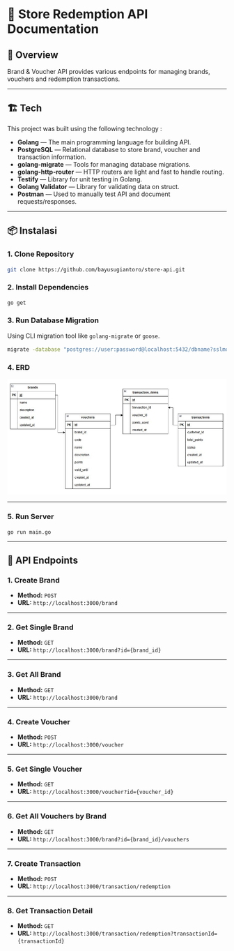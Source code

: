 # 📘 Store Redemption API Documentation

## 🚀 Overview

Brand & Voucher API provides various endpoints for managing brands, vouchers and redemption transactions.

---

## 🏗️ Tech

This project was built using the following technology :

- **Golang** — The main programming language for building API.
- **PostgreSQL** — Relational database to store brand, voucher and transaction information.
- **golang-migrate** — Tools for managing database migrations.
- **golang-http-router** — HTTP routers are light and fast to handle routing.
- **Testify** — Library for unit testing in Golang.
- **Golang Validator** — Library for validating data on struct.
- **Postman** — Used to manually test API and document requests/responses.

---

## 📦 Instalasi

### 1. Clone Repository

```bash
git clone https://github.com/bayusugiantoro/store-api.git
```

### 2. Install Dependencies

```bash
go get
```

### 3. Run Database Migration

Using CLI migration tool like `golang-migrate` or `goose`.

```bash
migrate -database "postgres://user:password@localhost:5432/dbname?sslmode=disable" -path migrations up
```

### 4. ERD

![App Screenshot](./assets/RDBMS.JPG)

---

### 5. Run Server

```bash
go run main.go
```

---

## 📡 API Endpoints

### 1. Create Brand

- **Method:** `POST`
- **URL:** `http://localhost:3000/brand`

---

### 2. Get Single Brand

- **Method:** `GET`
- **URL:** `http://localhost:3000/brand?id={brand_id}`

---

### 3. Get All Brand

- **Method:** `GET`
- **URL:** `http://localhost:3000/brand`

---

### 4. Create Voucher

- **Method:** `POST`
- **URL:** `http://localhost:3000/voucher`

---

### 5. Get Single Voucher

- **Method:** `GET`
- **URL:** `http://localhost:3000/voucher?id={voucher_id}`

---

### 6. Get All Vouchers by Brand

- **Method:** `GET`
- **URL:** `http://localhost:3000/brand?id={brand_id}/vouchers`

---

### 7. Create Transaction

- **Method:** `POST`
- **URL:** `http://localhost:3000/transaction/redemption`

---

### 8. Get Transaction Detail

- **Method:** `GET`
- **URL:** `http://localhost:3000/transaction/redemption?transactionId={transactionId}`
